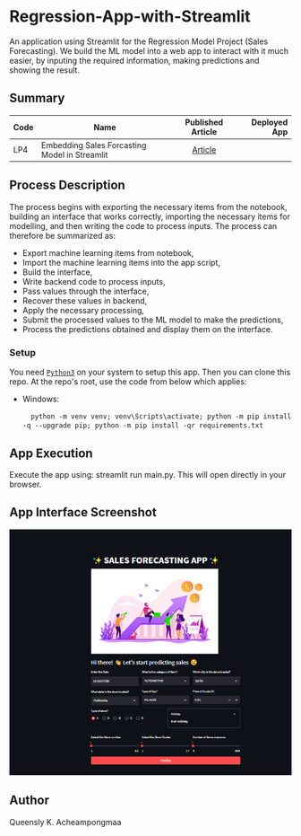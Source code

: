 # Regression-App-with-Streamlit

An application using Streamlit for the Regression Model Project (Sales Forecasting). We build the ML model into a web app to interact with it much easier, by inputing the required information, making predictions and showing the result.

## Summary
| Code      | Name        | Published Article |  Deployed App |
|-----------|-------------|:-------------:|------:|
| LP4 | Embedding Sales Forcasting Model in Streamlit|  [Article](https://medium.com/@qacheampong/store-sales-forecasting-application-with-streamlit-33fb2dab6232/) | [](/) |


## Process Description
The process begins with exporting the necessary items from the notebook, building an interface that works correctly, importing the necessary items for modelling, and then writing the code to process inputs. The process can therefore be summarized as:

* Export machine learning items from notebook,
* Import the machine learning items into the app script,
* Build the interface,
* Write backend code to process inputs,
* Pass values through the interface,
* Recover these values in backend,
* Apply the necessary processing,
* Submit the processed values to the ML model to make the predictions,
* Process the predictions obtained and display them on the interface.

### Setup

You need [`Python3`](https://www.python.org/) on your system to setup this app.
Then you can clone this repo. At the repo's root, use the code from below which applies:

- Windows:
        
        python -m venv venv; venv\Scripts\activate; python -m pip install -q --upgrade pip; python -m pip install -qr requirements.txt  

 
## App Execution
Execute the app using: streamlit run main.py. This will open directly in your browser. 


## App Interface Screenshot
![App_Interface](.\src\assets\images\app_interface.png)

## Author
Queensly K. Acheampongmaa
